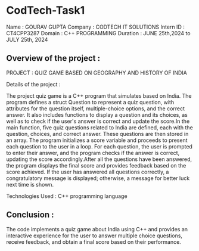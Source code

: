 # CodTech-Task1

Name : GOURAV GUPTA 
Company : CODTECH IT SOLUTIONS
Intern ID : CT4CPP3287
Domain : C++ PROGRAMMING
Duration : JUNE 25th,2024 to JULY 25th, 2024


## Overview of the project :

PROJECT : QUIZ GAME BASED ON GEOGRAPHY AND HISTORY OF INDIA

Details of the project : 

The project quiz game is a C++ program that simulates based on India. The program defines a struct Question to represent a quiz question, with attributes for the question itself, multiple-choice options, and the correct answer. It also includes functions to display a question and its choices, as well as to check if the user's answer is correct and update the score.In the main function, five quiz questions related to India are defined, each with the question, choices, and correct answer. These questions are then stored in an array. The program initializes a score variable and proceeds to present each question to the user in a loop. For each question, the user is prompted to enter their answer, and the program checks if the answer is correct, updating the score accordingly.After all the questions have been answered, the program displays the final score and provides feedback based on the score achieved. If the user has answered all questions correctly, a congratulatory message is displayed; otherwise, a message for better luck next time is shown.


Technologies Used : C++ programming language


## Conclusion : 

The code implements a quiz game about India using C++ and provides an interactive experience for the user to answer multiple choice questions, receive feedback, and obtain a final score based on their performance.

